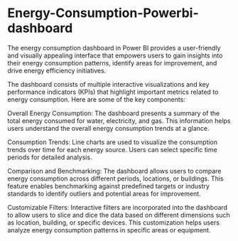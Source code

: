 # Energy-Consumption-Powerbi-dashboard
The energy consumption dashboard in Power BI provides a user-friendly and visually appealing interface that empowers users to gain insights into their energy consumption patterns, identify areas for improvement, and drive energy efficiency initiatives.

The dashboard consists of multiple interactive visualizations and key performance indicators (KPIs) that highlight important metrics related to energy consumption. Here are some of the key components:

Overall Energy Consumption: The dashboard presents a summary of the total energy consumed for water, electricity, and gas. This information helps users understand the overall energy consumption trends at a glance.

Consumption Trends: Line charts are used to visualize the consumption trends over time for each energy source. Users can select specific time periods for detailed analysis.

Comparison and Benchmarking: The dashboard allows users to compare energy consumption across different periods, locations, or buildings. This feature enables benchmarking against predefined targets or industry standards to identify outliers and potential areas for improvement.

Customizable Filters: Interactive filters are incorporated into the dashboard to allow users to slice and dice the data based on different dimensions such as location, building, or specific devices. This customization helps users analyze energy consumption patterns in specific areas or equipment.

